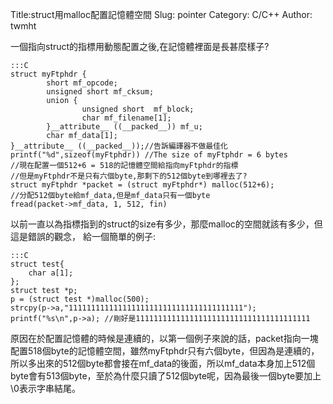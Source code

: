 Title:struct用malloc配置記憶體空間
Slug: pointer
Category: C/C++
Author: twmht

一個指向struct的指標用動態配置之後,在記憶體裡面是長甚麼樣子?

    :::C
    struct myFtphdr {
            short mf_opcode;
            unsigned short mf_cksum;
            union {
                    unsigned short  mf_block;
                    char mf_filename[1];
            }__attribute__ ((__packed__)) mf_u;
            char mf_data[1];
    }__attribute__ ((__packed__));//告訴編譯器不做最佳化
    printf("%d",sizeof(myFtphdr)) //The size of myFtphdr = 6 bytes 
    //現在配置一個512+6 = 518的記憶體空間給指向myFtphdr的指標
    //但是myFtphdr不是只有六個byte,那剩下的512個byte到哪裡去了?
    struct myFtphdr *packet = (struct myFtphdr*) malloc(512+6);
    //分配512個byte給mf_data,但是mf_data只有一個byte
    fread(packet->mf_data, 1, 512, fin) 
以前一直以為指標指到的struct的size有多少，那麼malloc的空間就該有多少，但這是錯誤的觀念，
給一個簡單的例子:

    :::C
    struct test{
        char a[1];
    };
    struct test *p;
    p = (struct test *)malloc(500);
    strcpy(p->a,"111111111111111111111111111111111111111");
    printf("%s\n",p->a); //剛好是111111111111111111111111111111111111111
原因在於配置記憶體的時候是連續的，以第一個例子來說的話，packet指向一塊配置518個byte的記憶體空間，雖然myFtphdr只有六個byte，但因為是連續的，所以多出來的512個byte都會接在mf_data的後面，所以mf_data本身加上512個byte會有513個byte，至於為什麼只讀了512個byte呢，因為最後一個byte要加上\0表示字串結尾。
